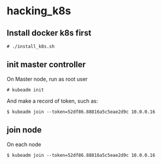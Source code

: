 # hacking_k8s

## Install docker k8s first

```
# ./install_k8s.sh
```

## init master controller
On Master node, run as root user
```
# kubeadm init
```
And make a record of token, such as:

```
$ kubeadm join --token=52df86.88816a5c5eae2d9c 10.0.0.16
```

## join node
On each node

```
$ kubeadm join --token=52df86.88816a5c5eae2d9c 10.0.0.16
```
